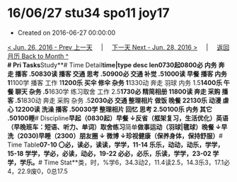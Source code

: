 # 16/06/27 stu34 spo11 joy17

* Created on 2016-06-27 00:00:00

[&lt; Jun. 26, 2016 - Prev 上一天](d26.md)     \|     [下一天 Next - Jun. 28, 2016 &gt;](d28.md)     \|     [返回月历 Back to Month ^](index.md)   
**\# Pri Tasks**Study**\# Time Detail**time\|type desc len0730起0800必 内务 奔走 播客 .50830读 播客 交通 思考 .50900必 交通 补觉 .51000读 早餐 播客 内务 1**1100学 播客 工作 1**1200乐 买伞 修伞 杂务 1**1330动 奔走 羽球 内务 1.5**1400乐 午餐 聊天 杂务 .5**1630学 练习取舍 工作 2.5**1730必 精简相册 11800读 奔走 采购 播客 .5**1830动 奔走 采购 杂务 .5**2030必 交通 整理相片 做饭 晚餐 22130乐 动漫 虐心 12200读 洗澡 播客 .50030学 整理相片 回忆 思考 2.50100乐 内务 其它 .50100睡**\# Discipline**早起（0830起）早餐 ↓反省（框架复习，生活优化）英语（早晚班车：短语、听力、单词）**取舍**练习**简单**做事运动（羽球\|毽球）晚餐 ↓早洗（2030\)早睡（2300）朋友圈 ↓ 微博 ↓珍视健康（保养身体，保持舒服）**\# Time Table**07-10 〇必，读必，读读，学学，11-14 乐乐，动动，动乐，学学，15-18 学学，学必，必读，动必，19-22 必必，必乐，乐读，学学，23-02 学学，学乐。**\# Time Stat**类，时，%学6，34.3动2，11.4读2.5，14.3乐3，17.1必4，22.9废0，0总17.5

